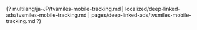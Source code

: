 {? multilang/ja-JP/tvsmiles-mobile-tracking.md | localized/deep-linked-ads/tvsmiles-mobile-tracking.md | pages/deep-linked-ads/tvsmiles-mobile-tracking.md ?}
